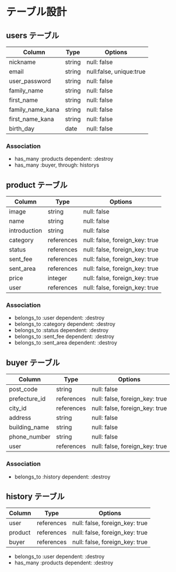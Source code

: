 # テーブル設計

## users テーブル

| Column   | Type   | Options     |
| -------- | ------ | ----------- |
| nickname | string | null: false |
| email    | string | null:false, unique:true |
| user_password | string | null: false |
| family_name  | string | null: false |
| first_name  | string | null: false |
| family_name_kana  | string | null: false |
| first_name_kana  | string | null: false |
| birth_day  | date | null: false |
### Association

- has_many :products dependent: :destroy
- has_many :buyer, through: historys

## product テーブル

| Column | Type   | Options     |
| ------ | ------ | ----------- |
| image  | string | null: false |
| name   | string | null: false |
| introduction| string | null: false |
| category   | references | null: false, foreign_key: true |
| status   | references | null: false, foreign_key: true |
| sent_fee   | references | null: false, foreign_key: true |
| sent_area   | references | null: false, foreign_key: true |
| price   | integer | null: false, foreign_key: true |
| user   | references | null: false, foreign_key: true |



### Association

- belongs_to :user dependent: :destroy
- belongs_to :category dependent: :destroy
- belongs_to :status dependent: :destroy
- belongs_to :sent_fee dependent: :destroy
- belongs_to :sent_area dependent: :destroy


## buyer テーブル

| Column | Type       | Options                        |
| ------ | ---------- | ------------------------------ |
| post_code  | string     | null: false                    |
| prefecture_id   | references | null: false, foreign_key: true |
| city_id   | references | null: false, foreign_key: true |
| address  | string     | null: false                    |
| building_name  | string     | null: false                    |
| phone_number  | string     | null: false                    |
| user   | references | null: false, foreign_key: true |


### Association

- belongs_to :history dependent: :destroy

## history テーブル

| Column | Type       | Options                        |
| ------ | ---------- | ------------------------------ |
| user   | references | null: false, foreign_key: true |
| product  | references | null: false, foreign_key: true |
| buyer   | references | null: false, foreign_key: true |

- belongs_to :user dependent: :destroy
- has_many :products dependent: :destroy